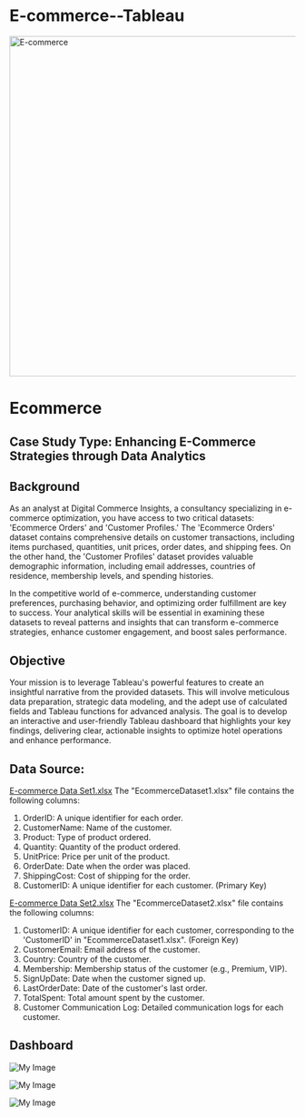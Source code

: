 # E-commerce--Tableau
<img src="https://drive.google.com/uc?export=view&id=1vAiwbiqoAHXc0yTWWITELKoGT2qoXxfV" alt="E-commerce" width="600"/>

# Ecommerce
## Case Study Type: Enhancing E-Commerce Strategies through Data Analytics
## Background
As an analyst at Digital Commerce Insights, a consultancy specializing in e-commerce optimization, you have access to two critical datasets: 'Ecommerce Orders' and 'Customer Profiles.' The 'Ecommerce Orders' dataset contains comprehensive details on customer transactions, including items purchased, quantities, unit prices, order dates, and shipping fees. On the other hand, the 'Customer Profiles' dataset provides valuable demographic information, including email addresses, countries of residence, membership levels, and spending histories.

In the competitive world of e-commerce, understanding customer preferences, purchasing behavior, and optimizing order fulfillment are key to success. Your analytical skills will be essential in examining these datasets to reveal patterns and insights that can transform e-commerce strategies, enhance customer engagement, and boost sales performance.
## Objective
Your mission is to leverage Tableau's powerful features to create an insightful narrative from the provided datasets. This will involve meticulous data preparation, strategic data modeling, and the adept use of calculated fields and Tableau functions for advanced analysis. The goal is to develop an interactive and user-friendly Tableau dashboard that highlights your key findings, delivering clear, actionable insights to optimize hotel operations and enhance performance.

## Data Source:

[E-commerce Data Set1.xlsx](https://docs.google.com/spreadsheets/d/1GJ3R_miD4UfUPvFDy9smAkZiBYOSYHSA/edit?usp=sharing&ouid=115453509388634668066&rtpof=true&sd=true)
The "EcommerceDataset1.xlsx" file contains the following columns:

1. OrderID: A unique identifier for each order.
2. CustomerName: Name of the customer.
3. Product: Type of product ordered.
4. Quantity: Quantity of the product ordered.
5. UnitPrice: Price per unit of the product.
6. OrderDate: Date when the order was placed.
7. ShippingCost: Cost of shipping for the order.
8. CustomerID: A unique identifier for each customer. (Primary Key)

[E-commerce Data Set2.xlsx](https://docs.google.com/spreadsheets/d/1wpIVUzezf0fzMjaiCZFHkpE1OuzznPsB/edit?usp=sharing&ouid=115453509388634668066&rtpof=true&sd=true)
The "EcommerceDataset2.xlsx" file contains the following columns:

1. CustomerID: A unique identifier for each customer, corresponding to the 'CustomerID' in "EcommerceDataset1.xlsx". (Foreign Key)
2. CustomerEmail: Email address of the customer.
3. Country: Country of the customer.
4. Membership: Membership status of the customer (e.g., Premium, VIP).
5. SignUpDate: Date when the customer signed up.
6. LastOrderDate: Date of the customer's last order.
7. TotalSpent: Total amount spent by the customer.
8. Customer Communication Log: Detailed communication logs for each customer.

## Dashboard
![My Image](https://drive.google.com/uc?export=view&id=1OZ01AGJZUDMhHdbvo2nx39V_BeDdbDCl)

![My Image](https://drive.google.com/uc?export=view&id=1mxmtpGHhtPeS-dLAyKwng25dm4PMU0ki)

![My Image](https://drive.google.com/uc?export=view&id=1InDakyDl3r1tR1Vz4PzoSIrQyHJmSdU8)
